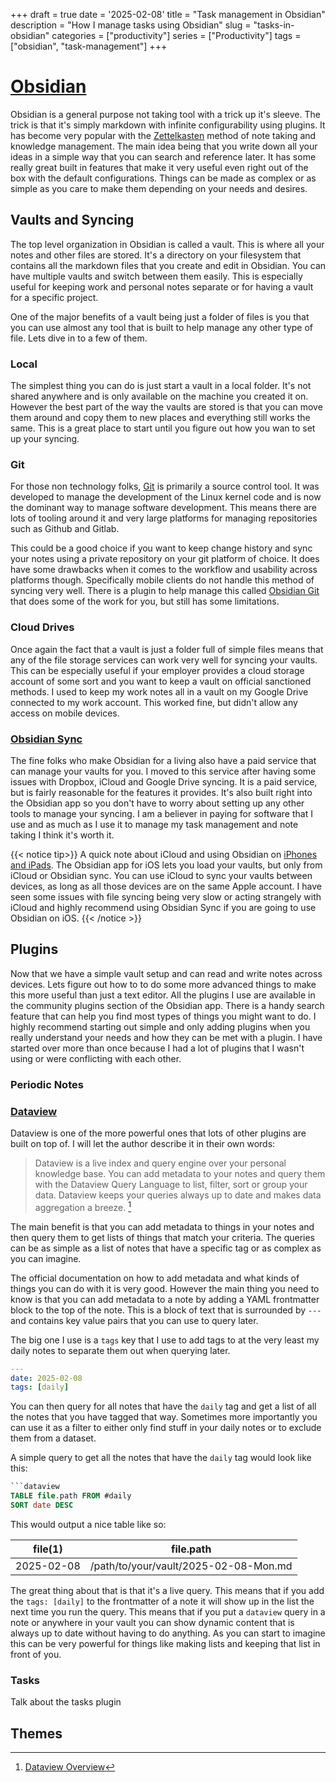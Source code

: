 +++
draft = true
date = '2025-02-08'
title = "Task management in Obsidian"
description = "How I manage tasks using Obsidian"
slug = "tasks-in-obsidian"
categories = ["productivity"]
series = ["Productivity"]
tags = ["obsidian", "task-management"]
+++


# [Obsidian](https://obsidian.md/)
Obsidian is a general purpose not taking tool with a trick up it's sleeve. The trick is that it's simply markdown with infinite configurability using plugins. It has become very popular with the [Zettelkasten](https://en.wikipedia.org/wiki/Zettelkasten) method of note taking and knowledge management. The main idea being that you write down all your ideas in a simple way that you can search and reference later. It has some really great built in features that make it very useful even right out of the box with the default configurations. Things can be made as complex or as simple as you care to make them depending on your needs and desires.

## Vaults and Syncing
The top level organization in Obsidian is called a vault. This is where all your notes and other files are stored. It's a directory on your filesystem that contains all the markdown files that you create and edit in Obsidian. You can have multiple vaults and switch between them easily. This is especially useful for keeping work and personal notes separate or for having a vault for a specific project.

One of the major benefits of a vault being just a folder of files is you that you can use almost any tool that is built to help manage any other type of file. Lets dive in to a few of them.

### Local
The simplest thing you can do is just start a vault in a local folder. It's not shared anywhere and is only available on the machine you created it on. However the best part of the way the vaults are stored is that you can move them around and copy them to new places and everything still works the same. This is a great place to start until you figure out how you wan to set up your syncing.

### Git

For those non technology folks, [Git](https://git-scm.com/) is primarily a source control tool. It was developed to manage the development of the Linux kernel code and is now the dominant way to manage software development. This means there are lots of tooling around it and very large platforms for managing repositories such as Github and Gitlab.

This could be a good choice if you want to keep change history and sync your notes using a private repository on your git platform of choice. It does have some drawbacks when it comes to the workflow and usability across platforms though. Specifically mobile clients do not handle this method of syncing very well. There is a plugin to help manage this called [Obsidian Git](https://github.com/Vinzent03/obsidian-git) that does some of the work for you, but still has some limitations.

### Cloud Drives

Once again the fact that a vault is just a folder full of simple files means that any of the file storage services can work very well for syncing your vaults. This can be especially useful if your employer provides a cloud storage account of some sort and you want to keep a vault on official sanctioned methods. I used to keep my work notes all in a vault on my Google Drive connected to my work account. This worked fine, but didn't allow any access on mobile devices.

### [Obsidian Sync](https://obsidian.md/sync)
The fine folks who make Obsidian for a living also have a paid service that can manage your vaults for you. I moved to this service after having some issues with Dropbox, iCloud and Google Drive syncing. It is a paid service, but is fairly reasonable for the features it provides. It's also built right into the Obsidian app so you don't have to worry about setting up any other tools to manage your syncing. I am a believer in paying for software that I use and as much as I use it to manage my task management and note taking I think it's worth it.

{{< notice tip>}}
A quick note about iCloud and using Obsidian on [iPhones and iPads](https://help.obsidian.md/getting-started/sync-your-notes-across-devices#iPhone+and+iPad+syncing). The Obsidian app for iOS lets you load your vaults, but only from iCloud or Obsidian sync. You can use iCloud to sync your vaults between devices, as long as all those devices are on the same Apple account. I have seen some issues with file syncing being very slow or acting strangely with iCloud and highly recommend using Obsidian Sync if you are going to use Obsidian on iOS.
{{< /notice >}}


## Plugins

Now that we have a simple vault setup and can read and write notes across devices. Lets figure out how to to do some more advanced things to make this more useful than just a text editor. All the plugins I use are available in the community plugins section of the Obsidian app. There is a handy search feature that can help you find most types of things you might want to do. I highly recommend starting out simple and only adding plugins when you really understand your needs and how they can be met with a plugin. I have started over more than once because I had a lot of plugins that I wasn't using or were conflicting with each other.

### Periodic Notes

### [Dataview](https://blacksmithgu.github.io/obsidian-dataview/)

Dataview is one of the more powerful ones that lots of other plugins are built on top of. I will let the author describe it in their own words:

> Dataview is a live index and query engine over your personal knowledge base. You can add metadata to your notes and query them with the Dataview Query Language to list, filter, sort or group your data. Dataview keeps your queries always up to date and makes data aggregation a breeze.
> [^1]

The main benefit is that you can add metadata to things in your notes and then query them to get lists of things that match your criteria. The queries can be as simple as a list of notes that have a specific tag or as complex as you can imagine.

The official documentation on how to add metadata and what kinds of things you can do with it is very good. However the main thing you need to know is that you can add metadata to a note by adding a YAML frontmatter block to the top of the note. This is a block of text that is surrounded by `---` and contains key value pairs that you can use to query later.

The big one I use is a `tags` key that I use to add tags to at the very least my daily notes to separate them out when querying later.

```yaml
---
date: 2025-02-08
tags: [daily]
```

You can then query for all notes that have the `daily` tag and get a list of all the notes that you have tagged that way. Sometimes more importantly you can use it as a filter to either only find stuff in your daily notes or to exclude them from a dataset.

A simple query to get all the notes that have the `daily` tag would look like this:

```SQL
```dataview
TABLE file.path FROM #daily
SORT date DESC
```

This would output a nice table like so:

| file(1) | file.path |
| ------- | --------- |
| 2025-02-08 | /path/to/your/vault/2025-02-08-Mon.md |

The great thing about that is that it's a live query. This means that if you add the `tags: [daily]` to the frontmatter of a note it will show up in the list the next time you run the query. This means that if you put a `dataview` query in a note or anywhere in your vault you can show dynamic content that is always up to date without having to do anything. As you can start to imagine this can be very powerful for things like making lists and keeping that list in front of you.

### Tasks

Talk about the tasks plugin

## Themes

[^1]: [Dataview Overview](https://blacksmithgu.github.io/obsidian-dataview/#overview)
